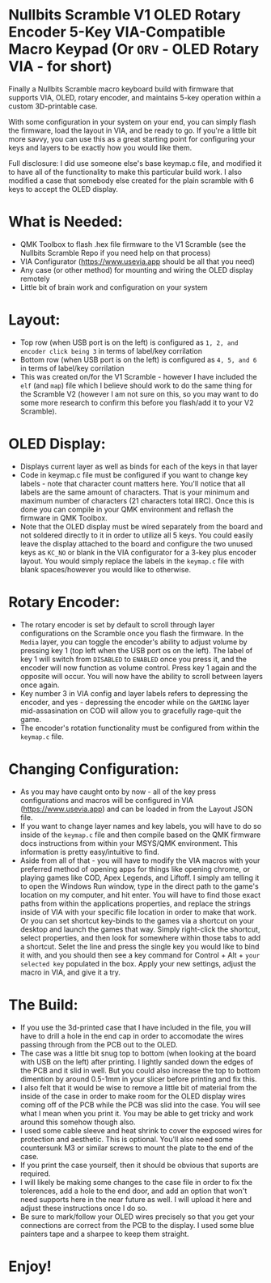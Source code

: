 # Nullbits Scramble V1 OLED Rotary Encoder 5-Key VIA-Compatible Macro Keypad (Or `ORV` - OLED Rotary VIA - for short)

Finally a Nullbits Scramble macro keyboard build with firmware that supports VIA, OLED, rotary encoder, and maintains 5-key operation within a custom 3D-printable case.

With some configuration in your system on your end, you can simply flash the firmware, load the layout in VIA, and be ready to go. If you're a little bit more savvy, you can use this as a great starting point for configuring your keys and layers to be exactly how you would like them.

Full disclosure: I did use someone else's base keymap.c file, and modified it to have all of the functionality to make this particular build work. I also modified a case that somebody else created for the plain scramble with 6 keys to accept the OLED display. 

# What is Needed:
- QMK Toolbox to flash .hex file firmware to the V1 Scramble (see the Nullbits Scramble Repo if you need help on that process)
- VIA Configurator (https://www.usevia.app should be all that you need)
- Any case (or other method) for mounting and wiring the OLED display remotely
- Little bit of brain work and configuration on your system

# Layout:
- Top row (when USB port is on the left) is configured as `1, 2, and encoder click being 3` in terms of label/key corrilation
- Bottom row (when USB port is on the left) is configured as `4, 5, and 6` in terms of label/key corrilation
- This was created on/for the V1 Scramble - however I have included the `elf` (and `map`) file which I believe should work to do the same thing for the Scramble V2 (however I am not sure on this, so you may want to do some more research to confirm this before you flash/add it to your V2 Scramble).

# OLED Display:
- Displays current layer as well as binds for each of the keys in that layer
- Code in keymap.c file must be configured if you want to change key labels - note that character count matters here. You'll notice that all labels are the same amount of characters. That is your minimum and maximum number of characters (21 characters total IIRC). Once this is done you can compile in your QMK environment and reflash the firmware in QMK Toolbox.
- Note that the OLED display must be wired separately from the board and not soldered directly to it in order to utilize all 5 keys. You could easily leave the display attached to the board and configure the two unused keys as `KC_NO` or blank in the VIA configurator for a 3-key plus encoder layout. You would simply replace the labels in the `keymap.c` file with blank spaces/however you would like to otherwise.

# Rotary Encoder:
- The rotary encoder is set by default to scroll through layer configurations on the Scramble once you flash the firmware. In the `Media` layer, you can toggle the encoder's ability to adjust volume by pressing key 1 (top left when the USB port os on the left). The label of key 1 will switch from `DISABLED` to `ENABLED` once you press it, and the encoder will now function as volume control. Press key 1 again and the opposite will occur. You will now have the ability to scroll between layers once again.
- Key number 3 in VIA config and layer labels refers to depressing the encoder, and yes - depressing the encoder while on the `GAMING` layer mid-assasination on COD will allow you to gracefully rage-quit the game.
- The encoder's rotation functionality must be configured from within the `keymap.c` file.

# Changing Configuration:
- As you may have caught onto by now - all of the key press configurations and macros will be configured in VIA (https://www.usevia.app) and can be loaded in from the Layout JSON file.
- If you want to change layer names and key labels, you will have to do so inside of the `keymap.c` file and then compile based on the QMK firmware docs instructions from within your MSYS/QMK environment. This information is pretty easy/intuitive to find.
- Aside from all of that - you will have to modify the VIA macros with your preferred method of opening apps for things like opening chrome, or playing games like COD, Apex Legends, and Liftoff. I simply am telling it to open the Windows Run window, type in the direct path to the game's location on my computer, and hit enter. You will have to find those exact paths from within the applications properties, and replace the strings inside of VIA with your specific file location in order to make that work. Or you can set shortcut key-binds to the games via a shortcut on your desktop and launch the games that way. Simply right-click the shortcut, select properties, and then look for somewhere within those tabs to add a shortcut. Selet the line and press the single key you would like to bind it with, and you should then see a key command for Control + Alt + `your selected key` populated in the box. Apply your new settings, adjust the macro in VIA, and give it a try.

# The Build:
- If you use the 3d-printed case that I have included in the file, you will have to drill a hole in the end cap in order to accomodate the wires passing through from the PCB out to the OLED.
- The case was a little bit snug top to bottom (when looking at the board with USB on the left) after printing. I lightly sanded down the edges of the PCB and it slid in well. But you could also increase the top to bottom dimention by around 0.5-1mm in your slicer before printing and fix this.
- I also felt that it would be wise to remove a little bit of material from the inside of the case in order to make room for the OLED display wires coming off of the PCB while the PCB was slid into the case. You will see what I mean when you print it. You may be able to get tricky and work around this somehow though also.
- I used some cable sleeve and heat shrink to cover the exposed wires for protection and aesthetic. This is optional. You'll also need some countersunk M3 or similar screws to mount the plate to the end of the case.
- If you print the case yourself, then it should be obvious that suports are required.
- I will likely be making some changes to the case file in order to fix the tolerences, add a hole to the end door, and add an option that won't need supports here in the near future as well. I will upload it here and adjust these instructions once I do so.
- Be sure to mark/follow your OLED wires precisely so that you get your connections are correct from the PCB to the display. I used some blue painters tape and a sharpee to keep them straight.

# Enjoy!
